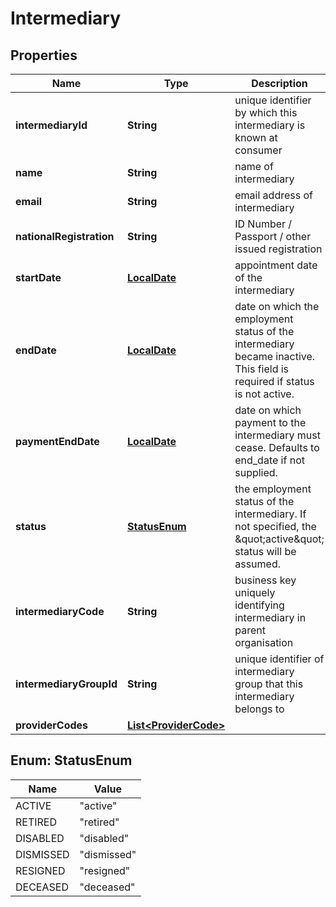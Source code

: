 # Intermediary

## Properties
Name | Type | Description | Notes
------------ | ------------- | ------------- | -------------
**intermediaryId** | **String** | unique identifier by which this intermediary is known at consumer | 
**name** | **String** | name of intermediary | 
**email** | **String** | email address of intermediary |  [optional]
**nationalRegistration** | **String** | ID Number / Passport / other issued registration |  [optional]
**startDate** | [**LocalDate**](LocalDate.md) | appointment date of the intermediary |  [optional]
**endDate** | [**LocalDate**](LocalDate.md) | date on which the employment status of the intermediary became inactive. This field is required if status is not active. |  [optional]
**paymentEndDate** | [**LocalDate**](LocalDate.md) | date on which payment to the intermediary must cease. Defaults to end_date if not supplied. |  [optional]
**status** | [**StatusEnum**](#StatusEnum) | the employment status of the intermediary. If not specified, the \&quot;active\&quot; status will be assumed. |  [optional]
**intermediaryCode** | **String** | business key uniquely identifying intermediary in parent organisation |  [optional]
**intermediaryGroupId** | **String** | unique identifier of intermediary group that this intermediary belongs to |  [optional]
**providerCodes** | [**List&lt;ProviderCode&gt;**](ProviderCode.md) |  |  [optional]

<a name="StatusEnum"></a>
## Enum: StatusEnum
Name | Value
---- | -----
ACTIVE | &quot;active&quot;
RETIRED | &quot;retired&quot;
DISABLED | &quot;disabled&quot;
DISMISSED | &quot;dismissed&quot;
RESIGNED | &quot;resigned&quot;
DECEASED | &quot;deceased&quot;
